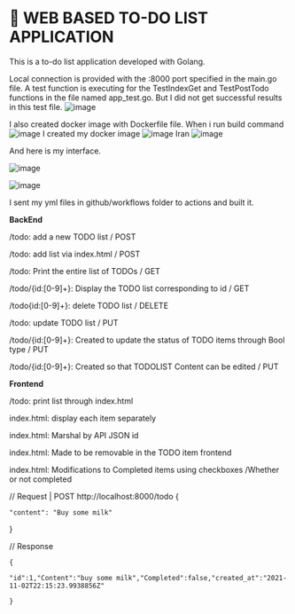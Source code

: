 # 📝 WEB BASED TO-DO LIST APPLICATION

This is a to-do list application developed with Golang.

Local connection is provided with the :8000 port specified in the main.go file. 
A test function is executing for the TestIndexGet and TestPostTodo functions in the file named app_test.go. But I did not get successful results in this test file.
![image](https://user-images.githubusercontent.com/60943616/140061750-cdfa6c7b-b7e7-40b7-8558-868a34e9b8e8.png)


I also created docker image with Dockerfile file.
When i run build command
![image](https://user-images.githubusercontent.com/60943616/140062754-d55d3d29-0d31-4fec-87b9-43d6d382092e.png)
I created my docker image
![image](https://user-images.githubusercontent.com/60943616/140062829-251bfabc-9b39-4f45-890b-234d541a1b99.png)
Iran 
![image](https://user-images.githubusercontent.com/60943616/140062893-c42aaaaf-2d66-4dde-affa-a84ef26dfa9f.png)

And here is my interface.

![image](https://user-images.githubusercontent.com/60943616/140058038-ceda5aad-da04-4664-9a01-15242ef27544.png)

![image](https://user-images.githubusercontent.com/60943616/140062546-d3ccb54e-ee31-4e96-9333-86d216d882d0.png)


I sent my yml files in github/workflows folder to actions and built it.




**BackEnd**

  /todo: add a new TODO list / POST
  
  /todo: add list via index.html / POST
  
  /todo: Print the entire list of TODOs / GET
  
  /todo/{id:[0-9]+}: Display the TODO list corresponding to id / GET
  
  /todo{id:[0-9]+}: delete TODO list / DELETE
  
  /todo: update TODO list / PUT
  
  /todo/{id:[0-9]+}: Created to update the status of TODO items through Bool type / PUT
  
  /todo/{id:[0-9]+}: Created so that TODOLIST Content can be edited / PUT
  
  
  
  
**Frontend**

  /todo: print list through index.html
  
  index.html: display each item separately
  
  index.html: Marshal by API JSON id
  
  index.html: Made to be removable in the TODO item frontend
  
  index.html: Modifications to Completed items using checkboxes /Whether or not completed
  
  
// Request | POST http://localhost:8000/todo 
{

    "content": "Buy some milk" 
    
}

// Response

    {
    
    "id":1,"Content":"buy some milk","Completed":false,"created_at":"2021-11-02T22:15:23.9938856Z"
    
    }
